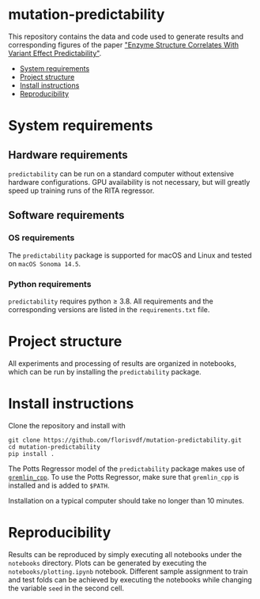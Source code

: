 # mutation-predictability

This repository contains the data and code used to generate results and corresponding 
figures of the paper
["Enzyme Structure Correlates With Variant Effect Predictability"](https://doi.org/10.1016/j.csbj.2024.09.007).

- [System requirements](#system-requirements)
- [Project structure](#project-structure)
- [Install instructions](#install-instructions)
- [Reproducibility](#reproducibility)


# System requirements

## Hardware requirements
`predictability` can be run on a standard computer without extensive hardware configurations. 
GPU availability is not necessary, but will greatly speed up training runs of the RITA 
regressor. 

## Software requirements

### OS requirements
The `predictability` package is supported for macOS and Linux and tested on 
`macOS Sonoma 14.5`.


### Python requirements
`predictability` requires python &ge; 3.8. All requirements and the corresponding 
versions are listed in the `requirements.txt` file.

# Project structure
All experiments and processing of results are organized in notebooks, which can be run by 
installing the `predictability` package.

# Install instructions
Clone the repository and install with
```
git clone https://github.com/florisvdf/mutation-predictability.git
cd mutation-predictability
pip install .
```
The Potts Regressor model of the `predictability` package makes 
use of [`gremlin_cpp`](https://github.com/sokrypton/GREMLIN_CPP). 
To use the Potts Regressor, make sure that `gremlin_cpp` is installed 
and is added to `$PATH`. 

Installation on a typical computer should take no longer than 10 minutes.

# Reproducibility
Results can be reproduced by simply executing all notebooks under the `notebooks` 
directory. Plots can be generated by executing the `notebooks/plotting.ipynb` 
notebook. Different sample assignment to train and test folds can be achieved by 
executing the notebooks while changing the variable `seed` in the second cell.
